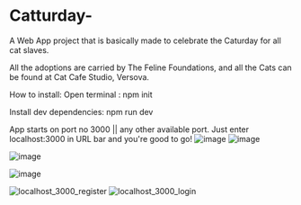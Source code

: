 # Catturday-
A Web App project that is basically made to celebrate the Caturday for all cat slaves.

All the adoptions are carried by The Feline Foundations, and all the Cats can be found at Cat Cafe Studio, Versova.


How to install:
 Open terminal : npm init
 
 Install dev dependencies: npm run dev
 
 App starts on port no 3000 || any other available port.
 Just enter localhost:3000 in URL bar and you're good to go!
 ![image](https://user-images.githubusercontent.com/50805195/123964079-b8b18a00-d9d0-11eb-8bc2-9b3ea23f2d25.png)
 ![image](https://user-images.githubusercontent.com/50805195/123964264-ded72a00-d9d0-11eb-87e1-fee43f83de4c.png)

![image](https://user-images.githubusercontent.com/50805195/123964197-d41c9500-d9d0-11eb-910f-c74b1a60ec13.png)
 
![image](https://user-images.githubusercontent.com/50805195/123964919-95d3a580-d9d1-11eb-8f8d-2a8b3f129ff9.png)




![localhost_3000_register](https://user-images.githubusercontent.com/50805195/123965390-08448580-d9d2-11eb-9ae3-56b04c066ce4.png)
![localhost_3000_login](https://user-images.githubusercontent.com/50805195/123965403-0b3f7600-d9d2-11eb-9391-784c44dfdad7.png)
